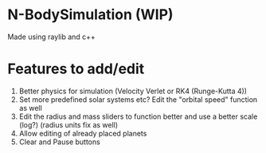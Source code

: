 # N-BodySimulation (WIP)
Made using raylib and c++
<br>
# Features to add/edit
1) Better physics for simulation (Velocity Verlet or RK4 (Runge-Kutta 4))
2) Set more predefined solar systems etc? Edit the "orbital speed" function as well
3) Edit the radius and mass sliders to function better and use a better scale (log?) (radius units fix as well)
4) Allow editing of already placed planets
5) Clear and Pause buttons
